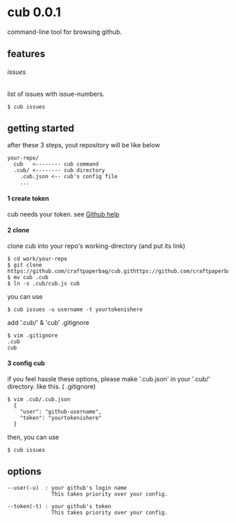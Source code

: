 # cub 0.0.1

command-line tool for browsing github.

## features

###### issues
list of issues with issue-numbers.

    $ cub issues

## getting started

after these 3 steps,
yout repository will be like below

    your-repo/
      cub   <-------- cub command
      .cub/ <-------- cub directory
        .cub.json <-- cub's config file
        ...

#### 1 create token

cub needs your token. see [Github help](https://help.github.com/articles/creating-an-access-token-for-command-line-use/)

#### 2 clone

clone cub into your repo's working-directory (and put its link)

    $ cd work/your-repo
    $ git clone https://github.com/craftpaperbag/cub.githttps://github.com/craftpaperbag/cub.git
    $ mv cub .cub
    $ ln -s .cub/cub.js cub

you can use

    $ cub issues -u username -t yourtokenishere

add '.cub/' & 'cub' .gitignore

    $ vim .gitignore
    .cub
    cub

#### 3 config cub

if you feel hassle these options,
please make '.cub.json' in your '.cub/' directory.
like this. ( .gitignore)

    $ vim .cub/.cub.json
      {
        "user": "github-username",
        "token": "yourtokenishere"
      }

then, you can use

    $ cub issues

## options

    --user(-u)  : your github's login name
                  This takes priority over your config.

    --token(-t) : your github's token
                  This takes priority over your config.

